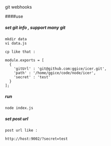 git webhooks

####use

##### set git info , support many git 

    mkdir data
    vi data.js
  
    cp like that :

    module.exports = [
      {
        'gitUrl' : 'git@github.com:ggice/icer.git',
        'path' : '/home/ggice/code/node/icer',
        'secret' : 'test'
      }
    ];
    
##### run 

    node index.js

##### set post url

    post url like :
    
    http://host:9002/?secret=test
